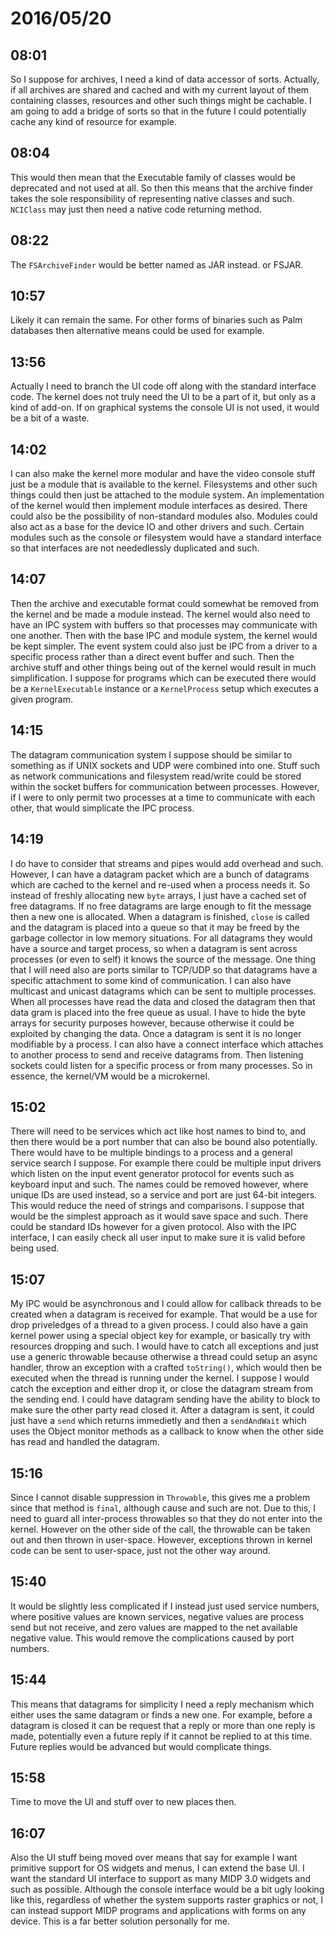 # 2016/05/20

## 08:01

So I suppose for archives, I need a kind of data accessor of sorts. Actually,
if all archives are shared and cached and with my current layout of them
containing classes, resources and other such things might be cachable. I am
going to add a bridge of sorts so that in the future I could potentially cache
any kind of resource for example.

## 08:04

This would then mean that the Executable family of classes would be deprecated
and not used at all. So then this means that the archive finder takes the
sole responsibility of representing native classes and such. `NCIClass` may
just then need a native code returning method.

## 08:22

The `FSArchiveFinder` would be better named as JAR instead. or FSJAR.

## 10:57

Likely it can remain the same. For other forms of binaries such as Palm
databases then alternative means could be used for example.

## 13:56

Actually I need to branch the UI code off along with the standard interface
code. The kernel does not truly need the UI to be a part of it, but only as a
kind of add-on. If on graphical systems the console UI is not used, it would
be a bit of a waste.

## 14:02

I can also make the kernel more modular and have the video console stuff just
be a module that is available to the kernel. Filesystems and other such things
could then just be attached to the module system. An implementation of the
kernel would then implement module interfaces as desired. There could also be
the possibility of non-standard modules also. Modules could also act as a base
for the device IO and other drivers and such. Certain modules such as the
console or filesystem would have a standard interface so that interfaces are
not neededlessly duplicated and such.

## 14:07

Then the archive and executable format could somewhat be removed from the
kernel and be made a module instead. The kernel would also need to have an IPC
system with buffers so that processes may communicate with one another. Then
with the base IPC and module system, the kernel would be kept simpler. The
event system could also just be IPC from a driver to a specific process rather
than a direct event buffer and such. Then the archive stuff and other things
being out of the kernel would result in much simplification. I suppose for
programs which can be executed there would be a `KernelExecutable` instance
or a `KernelProcess` setup which executes a given program.

## 14:15

The datagram communication system I suppose should be similar to something as
if UNIX sockets and UDP were combined into one. Stuff such as network
communications and filesystem read/write could be stored within the socket
buffers for communication between processes. However, if I were to only
permit two processes at a time to communicate with each other, that would
simplicate the IPC process.

## 14:19

I do have to consider that streams and pipes would add overhead and such.
However, I can have a datagram packet which are a bunch of datagrams which
are cached to the kernel and re-used when a process needs it. So instead of
freshly allocating new `byte` arrays, I just have a cached set of free
datagrams. If no free datagrams are large enough to fit the message then a new
one is allocated. When a datagram is finished, `close` is called and the
datagram is placed into a queue so that it may be freed by the garbage
collector in low memory situations. For all datagrams they would have a source
and target process, so when a datagram is sent across processes (or even to
self) it knows the source of the message. One thing that I will need also are
ports similar to TCP/UDP so that datagrams have a specific attachment to some
kind of communication. I can also have multicast and unicast datagrams which
can be sent to multiple processes. When all processes have read the data and
closed the datagram then that data gram is placed into the free queue as
usual. I have to hide the byte arrays for security purposes however, because
otherwise it could be exploited by changing the data. Once a datagram is sent
it is no longer modifiable by a process. I can also have a connect interface
which attaches to another process to send and receive datagrams from. Then
listening sockets could listen for a specific process or from many processes.
So in essence, the kernel/VM would be a microkernel.

## 15:02

There will need to be services which act like host names to bind to, and then
there would be a port number that can also be bound also potentially. There
would have to be multiple bindings to a process and a general service search
I suppose. For example there could be multiple input drivers which listen on
the input event generator protocol for events such as keyboard input and
such. The names could be removed however, where unique IDs are used instead,
so a service and port are just 64-bit integers. This would reduce the need of
strings and comparisons. I suppose that would be the simplest approach as it
would save space and such. There could be standard IDs however for a given
protocol. Also with the IPC interface, I can easily check all user input to
make sure it is valid before being used.

## 15:07

My IPC would be asynchronous and I could allow for callback threads to be
created when a datagram is received for example. That would be a use for
drop priveledges of a thread to a given process. I could also have a gain
kernel power using a special object key for example, or basically try with
resources dropping and such. I would have to catch all exceptions and just use
a generic throwable because otherwise a thread could setup an async handler,
throw an exception with a crafted `toString()`, which would then be executed
when the thread is running under the kernel. I suppose I would catch the
exception and either drop it, or close the datagram stream from the sending
end. I could have datagram sending have the ability to block to make sure the
other party read closed it. After a datagram is sent, it could just have a
`send` which returns immedietly and then a `sendAndWait` which uses the Object
monitor methods as a callback to know when the other side has read and
handled the datagram.

## 15:16

Since I cannot disable suppression in `Throwable`, this gives me a problem
since that method is `final`, although cause and such are not. Due to this,
I need to guard all inter-process throwables so that they do not enter into
the kernel. However on the other side of the call, the throwable can be taken
out and then thrown in user-space. However, exceptions thrown in kernel code
can be sent to user-space, just not the other way around.

## 15:40

It would be slightly less complicated if I instead just used service numbers,
where positive values are known services, negative values are process send but
not receive, and zero values are mapped to the net available negative value.
This would remove the complications caused by port numbers.

## 15:44

This means that datagrams for simplicity I need a reply mechanism which either
uses the same datagram or finds a new one. For example, before a datagram is
closed it can be request that a reply or more than one reply is made,
potentially even a future reply if it cannot be replied to at this time. Future
replies would be advanced but would complicate things.

## 15:58

Time to move the UI and stuff over to new places then.

## 16:07

Also the UI stuff being moved over means that say for example I want primitive
support for OS widgets and menus, I can extend the base UI. I want the standard
UI interface to support as many MIDP 3.0 widgets and such as possible. Although
the console interface would be a bit ugly looking like this, regardless of
whether the system supports raster graphics or not, I can instead support MIDP
programs and applications with forms on any device. This is a far better
solution personally for me.

